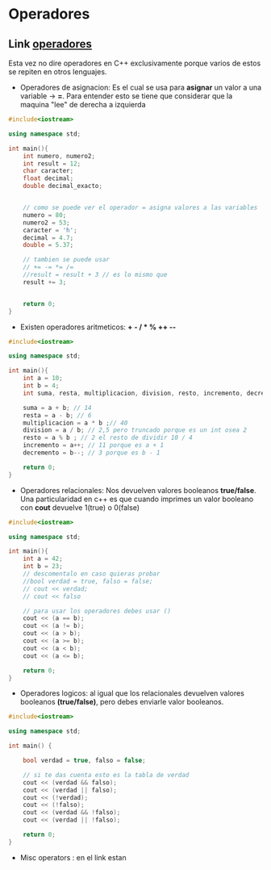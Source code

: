 # Operadores

## Link [operadores](https://www.tutorialspoint.com/cplusplus/cpp_operators.htm)

Esta vez no dire operadores en C++ exclusivamente porque varios de estos se repiten en otros lenguajes.

- Operadores de asignacion: Es el cual se usa para **asignar** un valor a una variable -> **=**. Para entender esto se tiene que considerar que la maquina "lee" de derecha a izquierda
```cpp
#include<iostream>

using namespace std;

int main(){
    int numero, numero2;
    int result = 12;
    char caracter;
    float decimal;
    double decimal_exacto;


    // como se puede ver el operador = asigna valores a las variables
    numero = 80;
    numero2 = 53;
    caracter = 'h';
    decimal = 4.7;
    double = 5.37;

    // tambien se puede usar
    // += -= *= /=
    //result = result + 3 // es lo mismo que
    result += 3;


    return 0;
}
```
- Existen operadores aritmeticos: **+ - / * % ++ --**
```cpp
#include<iostream>

using namespace std;

int main(){
    int a = 10;
    int b = 4;
    int suma, resta, multiplicacion, division, resto, incremento, decremento;

    suma = a + b; // 14
    resta = a - b; // 6
    multiplicacion = a * b ;// 40
    division = a / b; // 2,5 pero truncado porque es un int osea 2
    resto = a % b ; // 2 el resto de dividir 10 / 4
    incremento = a++; // 11 porque es a + 1
    decremento = b--; // 3 porque es b - 1

    return 0;
}
```
- Operadores relacionales: Nos devuelven valores booleanos **true/false**. Una particularidad en c++ es que cuando imprimes un valor booleano con **cout** devuelve 1(true) o 0(false)
```cpp
#include<iostream>

using namespace std;

int main(){
    int a = 42;
    int b = 23;
    // descomentalo en caso quieras probar
    //bool verdad = true, falso = false;
    // cout << verdad;
    // cout << falso

    // para usar los operadores debes usar ()
    cout << (a == b);
    cout << (a != b);
    cout << (a > b);
    cout << (a >= b);
    cout << (a < b);
    cout << (a <= b);

    return 0;
}
```
- Operadores logicos: al igual que los relacionales devuelven valores booleanos **(true/false)**, pero debes enviarle valor booleanos.
```cpp
#include<iostream>

using namespace std;

int main() {

    bool verdad = true, falso = false;

    // si te das cuenta esto es la tabla de verdad
    cout << (verdad && falso);
    cout << (verdad || falso);
    cout << (!verdad);
    cout << (!falso);
    cout << (verdad && !falso);
    cout << (verdad || !falso);

    return 0;
}
```

- Misc operators : en el link estan


